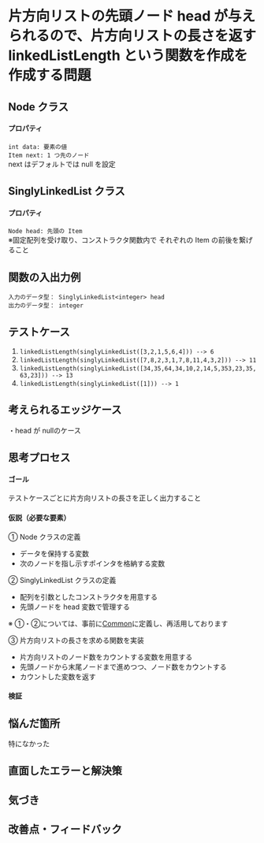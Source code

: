 # 片方向リストの先頭ノード head が与えられるので、片方向リストの長さを返す linkedListLength という関数を作成を作成する問題


## Node クラス
#### プロパティ
`int data: 要素の値`   
`Item next: 1 つ先のノード`  
next はデフォルトでは null を設定  

## SinglyLinkedList クラス
#### プロパティ
`Node head: 先頭の Item`  
※固定配列を受け取り、コンストラクタ関数内で それぞれの Item の前後を繋げること  

## 関数の入出力例
`入力のデータ型： SinglyLinkedList<integer> head`  
`出力のデータ型： integer`  


## テストケース
1. `linkedListLength(singlyLinkedList([3,2,1,5,6,4])) --> 6`
2. `linkedListLength(singlyLinkedList([7,8,2,3,1,7,8,11,4,3,2])) --> 11`
3. `linkedListLength(singlyLinkedList([34,35,64,34,10,2,14,5,353,23,35,63,23])) --> 13`
4. `linkedListLength(singlyLinkedList([1])) --> 1`  


## 考えられるエッジケース
・head が nullのケース<br>


## 思考プロセス
#### ゴール
テストケースごとに片方向リストの長さを正しく出力すること  

#### 仮説（必要な要素）
① Node クラスの定義  
- データを保持する変数  
- 次のノードを指し示すポインタを格納する変数    
  
② SinglyLinkedList クラスの定義  
- 配列を引数としたコンストラクタを用意する  
- 先頭ノードを head 変数で管理する  
  
※ ①・②については、事前に[Common](../Common/js)に定義し、再活用しております  
  
③ 片方向リストの長さを求める関数を実装
- 片方向リストのノード数をカウントする変数を用意する  
- 先頭ノードから末尾ノードまで進めつつ、ノード数をカウントする  
- カウントした変数を返す  

#### 検証


## 悩んだ箇所
特になかった


## 直面したエラーと解決策


## 気づき


## 改善点・フィードバック

